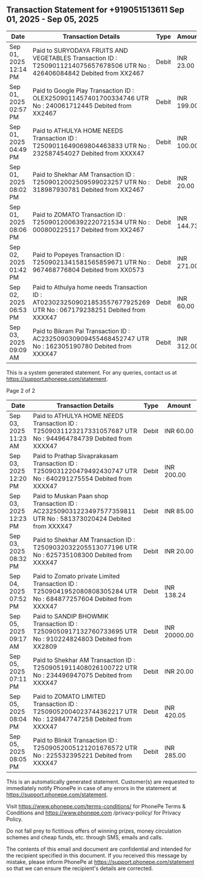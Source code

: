 <!-- image -->

## Transaction Statement for +919051513611 Sep 01, 2025 - Sep 05, 2025

| Date                  | Transaction Details                                                                                                        | Type   | Amount     |
|-----------------------|----------------------------------------------------------------------------------------------------------------------------|--------|------------|
| Sep 01, 2025 12:14 PM | Paid to SURYODAYA FRUITS AND VEGETABLES Transaction ID : T2509011214075657678506 UTR No : 426406084842 Debited from XX2467 | Debit  | INR 23.00  |
| Sep 01, 2025 02:57 PM | Paid to Google Play Transaction ID : OLEX2509011457401700334746 UTR No : 240061712445 Debited from XX2467                  | Debit  | INR 199.00 |
| Sep 01, 2025 04:49 PM | Paid to ATHULYA HOME NEEDS Transaction ID : T2509011649069804463833 UTR No : 232587454027 Debited from XXXX47              | Debit  | INR 100.00 |
| Sep 01, 2025 08:02 PM | Paid to Shekhar AM Transaction ID : T2509012002509599023257 UTR No : 318987930781 Debited from XX2467                      | Debit  | INR 20.00  |
| Sep 01, 2025 08:06 PM | Paid to ZOMATO Transaction ID : T2509012006392220721534 UTR No : 000800225117 Debited from XX2467                          | Debit  | INR 144.73 |
| Sep 02, 2025 01:42 PM | Paid to Popeyes Transaction ID : T2509021341581565859671 UTR No : 967468776804 Debited from XX0573                         | Debit  | INR 271.00 |
| Sep 02, 2025 06:53 PM | Paid to Athulya home needs Transaction ID : AT0230232509021853557677925269 UTR No : 067179238251 Debited from XXXX47       | Debit  | INR 60.00  |
| Sep 03, 2025 09:09 AM | Paid to Bikram Pal Transaction ID : AC232509030909455468452747 UTR No : 162305190780 Debited from XXXX47                   | Debit  | INR 312.00 |

This is a system generated statement. For any queries, contact us at https://support.phonepe.com/statement.

Page 2 of 2

| Date                  | Transaction Details                                                                                               | Type   | Amount       |
|-----------------------|-------------------------------------------------------------------------------------------------------------------|--------|--------------|
| Sep 03, 2025 11:23 AM | Paid to ATHULYA HOME NEEDS Transaction ID : T2509031123217331057687 UTR No : 944964784739 Debited from XXXX47     | Debit  | INR 60.00    |
| Sep 03, 2025 12:20 PM | Paid to Prathap Sivaprakasam Transaction ID : T2509031220479492430747 UTR No : 640291275554 Debited from XXXX47   | Debit  | INR 200.00   |
| Sep 03, 2025 12:23 PM | Paid to Muskan Paan shop Transaction ID : AC232509031223497577359811 UTR No : 581373020424 Debited from XXXX47    | Debit  | INR 85.00    |
| Sep 03, 2025 08:32 PM | Paid to Shekhar AM Transaction ID : T2509032032205513077196 UTR No : 625735108300 Debited from XXXX47             | Debit  | INR 20.00    |
| Sep 04, 2025 07:52 PM | Paid to Zomato private Limited Transaction ID : T2509041952080808305284 UTR No : 684877257604 Debited from XXXX47 | Debit  | INR 138.24   |
| Sep 05, 2025 09:17 AM | Paid to SANDIP BHOWMIK Transaction ID : T2509050917132760733695 UTR No : 910224824803 Debited from XX2809         | Debit  | INR 20000.00 |
| Sep 05, 2025 07:11 PM | Paid to Shekhar AM Transaction ID : T2509051911408026100722 UTR No : 234496947075 Debited from XXXX47             | Debit  | INR 20.00    |
| Sep 05, 2025 08:04 PM | Paid to ZOMATO LIMITED Transaction ID : T2509052004023744362217 UTR No : 129847747258 Debited from XXXX47         | Debit  | INR 420.05   |
| Sep 05, 2025 08:05 PM | Paid to Blinkit Transaction ID : T2509052005121201676572 UTR No : 225532395221 Debited from XXXX47                | Debit  | INR 285.00   |

This is an automatically generated statement. Customer(s) are requested to immediately notify PhonePe in case of any errors in the statement at https://support.phonepe.com/statement.

Visit https://www.phonepe.com/terms-conditions/ for PhonePe Terms &amp; Conditions and https://www.phonepe.com /privacy-policy/ for Privacy Policy.

Do not fall prey to fictitious offers of winning prizes, money circulation schemes and cheap funds, etc. through SMS, emails and calls.

The contents of this email and document are confidential and intended for the recipient specified in this document. If you received this message by mistake, please inform PhonePe at https://support.phonepe.com/statement so that we can ensure the recipient's details are corrected.
